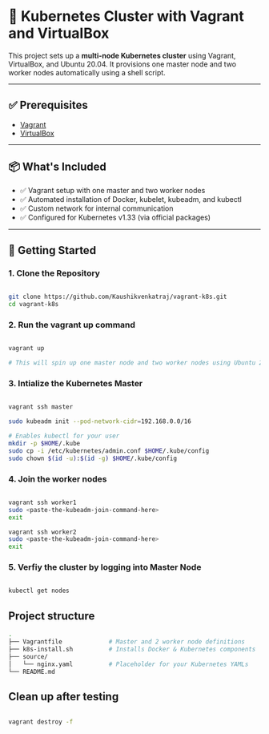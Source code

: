 # 🐳 Kubernetes Cluster with Vagrant and VirtualBox

This project sets up a **multi-node Kubernetes cluster** using Vagrant, VirtualBox, and Ubuntu 20.04. It provisions one master node and two worker nodes automatically using a shell script.

---

## ✅ Prerequisites

- [Vagrant](https://www.vagrantup.com/downloads)
- [VirtualBox](https://www.virtualbox.org/wiki/Downloads)

---

## 📦 What's Included

- ✅ Vagrant setup with one master and two worker nodes
- ✅ Automated installation of Docker, kubelet, kubeadm, and kubectl
- ✅ Custom network for internal communication
- ✅ Configured for Kubernetes v1.33 (via official packages)

---

## 🚀 Getting Started

### 1. Clone the Repository

```bash

git clone https://github.com/Kaushikvenkatraj/vagrant-k8s.git
cd vagrant-k8s

```
### 2. Run the vagrant up command

```bash

vagrant up

# This will spin up one master node and two worker nodes using Ubuntu 20.04, then install Docker and Kubernetes tools automatically via k8s-install.sh. It will take some time roughlt 20-25 minutes.

```

### 3. Intialize the Kubernetes Master

```bash

vagrant ssh master

sudo kubeadm init --pod-network-cidr=192.168.0.0/16

# Enables kubectl for your user
mkdir -p $HOME/.kube
sudo cp -i /etc/kubernetes/admin.conf $HOME/.kube/config
sudo chown $(id -u):$(id -g) $HOME/.kube/config

```

### 4. Join the worker nodes

```bash

vagrant ssh worker1
sudo <paste-the-kubeadm-join-command-here>
exit

vagrant ssh worker2
sudo <paste-the-kubeadm-join-command-here>
exit

```

### 5. Verfiy the cluster by logging into Master Node

```bash

kubectl get nodes

```

## Project structure

```bash
.
├── Vagrantfile             # Master and 2 worker node definitions
├── k8s-install.sh          # Installs Docker & Kubernetes components
├── source/
│   └── nginx.yaml          # Placeholder for your Kubernetes YAMLs
└── README.md   
```

## Clean up after testing

```bash

vagrant destroy -f

```